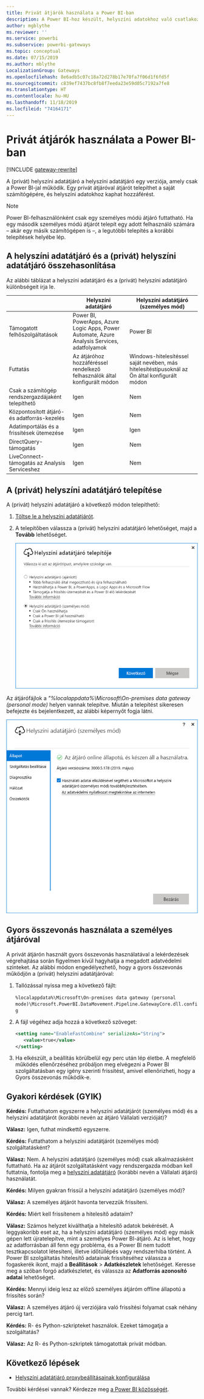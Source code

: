 ```yaml
---
title: Privát átjárók használata a Power BI-ban
description: A Power BI-hoz készült, helyszíni adatokhoz való csatlakozásra használható (privát) helyszíni adatátjáróról nyújt tájékoztatást.
author: mgblythe
ms.reviewer: ''
ms.service: powerbi
ms.subservice: powerbi-gateways
ms.topic: conceptual
ms.date: 07/15/2019
ms.author: mblythe
LocalizationGroup: Gateways
ms.openlocfilehash: 8e6adb5c07c18a72d278b17e70fa7f06d1f6fd5f
ms.sourcegitcommit: c839ef7437bc8fb8f7eeda23e59d05c7192a7fe8
ms.translationtype: HT
ms.contentlocale: hu-HU
ms.lasthandoff: 11/18/2019
ms.locfileid: "74164171"
---
```

# <a name="use-personal-gateways-in-power-bi"></a>Privát átjárók használata a Power BI-ban

[!INCLUDE [gateway-rewrite](includes/gateway-rewrite.md)]

A (privát) helyszíni adatátjáró a helyszíni adatátjáró egy verziója, amely csak a Power BI-jal működik. Egy privát átjáróval átjárót telepíthet a saját számítógépére, és helyszíni adatokhoz kaphat hozzáférést.

> [!NOTE]
> Power BI-felhasználónként csak egy személyes módú átjáró futtatható. Ha egy második személyes módú átjárót telepít egy adott felhasználó számára – akár egy másik számítógépen is –, a legutóbbi telepítés a korábbi telepítések helyébe lép.

## <a name="on-premises-data-gateway-vs-on-premises-data-gateway-personal-mode"></a>A helyszíni adatátjáró és a (privát) helyszíni adatátjáró összehasonlítása

Az alábbi táblázat a helyszíni adatátjáró és a (privát) helyszíni adatátjáró különbségeit írja le.

|   |Helyszíni adatátjáró | Helyszíni adatátjáró (személyes mód) |
| ---- | ---- | ---- |
|Támogatott felhőszolgáltatások |Power BI, PowerApps, Azure Logic Apps, Power Automate, Azure Analysis Services, adatfolyamok |Power BI |
|Futtatás |Az átjáróhoz hozzáféréssel rendelkező felhasználók által konfigurált módon |Windows-hitelesítéssel saját nevében, más hitelesítéstípusoknál az Ön által konfigurált módon |
|Csak a számítógép rendszergazdájaként telepíthető |Igen |Nem |
|Központosított átjáró- és adatforrás-kezelés |Igen |Nem |
|Adatimportálás és a frissítések ütemezése |Igen |Igen |
|DirectQuery-támogatás |Igen |Nem |
|LiveConnect-támogatás az Analysis Serviceshez |Igen |Nem |

## <a name="install-the-on-premises-data-gateway-personal-mode"></a>A (privát) helyszíni adatátjáró telepítése

A (privát) helyszíni adatátjáró a következő módon telepíthető:

1. [Töltse le a helyszíni adatátjárót](https://go.microsoft.com/fwlink/?LinkId=820925&clcid=0x409).

2. A telepítőben válassza a (privát) helyszíni adatátjáró lehetőséget, majd a **Tovább** lehetőséget.

   ![A (privát) helyszíni adatátjáró kiválasztása](media/service-gateway-personal-mode/personal-gateway-select.png)

Az átjárófájlok a _"%localappdata%\Microsoft\On-premises data gateway (personal mode)_ helyen vannak telepítve. Miután a telepítést sikeresen befejezte és bejelentkezett, az alábbi képernyőt fogja látni.

![(Privát) helyszíni adatátjáró sikeres telepítése](media/service-gateway-personal-mode/personal-gateway-complete.png)

## <a name="use-fast-combine-with-the-personal-gateway"></a>Gyors összevonás használata a személyes átjáróval

A privát átjárón használt gyors összevonás használatával a lekérdezések végrehajtása során figyelmen kívül hagyhatja a megadott adatvédelmi szinteket. Az alábbi módon engedélyezhető, hogy a gyors összevonás működjön a (privát) helyszíni adatátjáróval:

1. Tallózással nyissa meg a következő fájlt:

   `%localappdata%\Microsoft\On-premises data gateway (personal mode)\Microsoft.PowerBI.DataMovement.Pipeline.GatewayCore.dll.config`

2. A fájl végéhez adja hozzá a következő szöveget:

    ```xml
    <setting name="EnableFastCombine" serializeAs="String">
       <value>true</value>
    </setting>
    ```

3. Ha elkészült, a beállítás körülbelül egy perc után lép életbe. A megfelelő működés ellenőrzéséhez próbáljon meg elvégezni a Power BI szolgáltatásban egy igény szerinti frissítést, amivel ellenőrizheti, hogy a Gyors összevonás működik-e.

## <a name="frequently-asked-questions-faq"></a>Gyakori kérdések (GYIK)

**Kérdés:** Futtathatom egyszerre a helyszíni adatátjárót (személyes mód) és a helyszíni adatátjárót (korábbi nevén az átjáró Vállalati verzióját)?
  
**Válasz:** Igen, futhat mindkettő egyszerre.

**Kérdés:** Futtathatom a helyszíni adatátjárót (személyes mód) szolgáltatásként?
  
**Válasz:** Nem. A helyszíni adatátjáró (személyes mód) csak alkalmazásként futtatható. Ha az átjárót szolgáltatásként vagy rendszergazda módban kell futtatnia, fontolja meg a [helyszíni adatátjáró](/data-integration/gateway/service-gateway-onprem) (korábbi nevén a Vállalati átjáró) használatát.

**Kérdés:** Milyen gyakran frissül a helyszíni adatátjáró (személyes mód)?
  
**Válasz:** A személyes átjárót havonta tervezzük frissíteni.

**Kérdés:** Miért kell frissítenem a hitelesítő adataim?
  
**Válasz:** Számos helyzet kiválthatja a hitelesítő adatok bekérését. A leggyakoribb eset az, ha a helyszíni adatátjáró (személyes mód) egy másik gépen lett újratelepítve, mint a személyes Power BI-átjáró. Az is lehet, hogy az adatforrásban áll fenn egy probléma, és a Power BI nem tudott tesztkapcsolatot létesíteni, illetve időtúllépés vagy rendszerhiba történt. A Power BI szolgáltatás hitelesítő adatainak frissítéséhez válassza a fogaskerék ikont, majd a **Beállítások** > **Adatkészletek** lehetőséget. Keresse meg a szóban forgó adatkészletet, és válassza az **Adatforrás azonosító adatai** lehetőséget.

**Kérdés:** Mennyi ideig lesz az előző személyes átjáróm offline állapotú a frissítés során?
  
**Válasz:** A személyes átjáró új verziójára való frissítési folyamat csak néhány percig tart.

**Kérdés:** R- és Python-szkripteket használok. Ezeket támogatja a szolgáltatás?
  
**Válasz:** Az R- és Python-szkriptek támogatottak privát módban.

## <a name="next-steps"></a>Következő lépések

* [Helyszíni adatátjáró proxybeállításainak konfigurálása](/data-integration/gateway/service-gateway-proxy)  

További kérdései vannak? Kérdezze meg [a Power BI közösségét](https://community.powerbi.com/).
